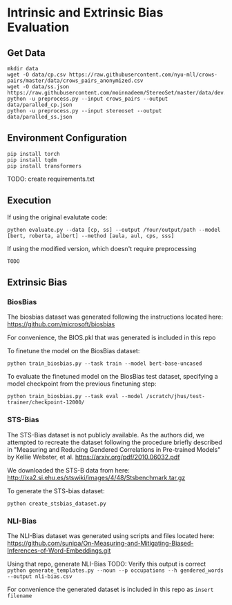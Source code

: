 # Intrinsic and Extrinsic Bias Evaluation

## Get Data
```
mkdir data
wget -O data/cp.csv https://raw.githubusercontent.com/nyu-mll/crows-pairs/master/data/crows_pairs_anonymized.csv
wget -O data/ss.json https://raw.githubusercontent.com/moinnadeem/StereoSet/master/data/dev.json
python -u preprocess.py --input crows_pairs --output data/paralled_cp.json
python -u preprocess.py --input stereoset --output data/paralled_ss.json
```

## Environment Configuration
```
pip install torch
pip install tqdm
pip install transformers
```

TODO: create requirements.txt

## Execution

If using the original evalutate code:

`python evaluate.py --data [cp, ss] --output /Your/output/path --model [bert, roberta, albert] --method [aula, aul, cps, sss]`

If using the modified version, which doesn't require preprocessing

`TODO`

## Extrinsic Bias

### BiosBias
The biosbias dataset was generated following the instructions located here:
https://github.com/microsoft/biosbias

For convenience, the BIOS.pkl that was generated is included in this repo

To finetune the model on the BiosBias dataset:

`python train_biosbias.py --task train --model bert-base-uncased`

To evaluate the finetuned model on the BiosBias test dataset, specifying a model checkpoint from the previous finetuning step:

`python train_biosbias.py --task eval --model /scratch/jhus/test-trainer/checkpoint-12000/`

### STS-Bias
The STS-Bias dataset is not publicly available. As the authors did, we attempted to recreate the dataset following the procedure briefly described in 
"Measuring and Reducing Gendered Correlations in Pre-trained Models" by Kellie Webster, et al. https://arxiv.org/pdf/2010.06032.pdf

We downloaded the STS-B data from here: http://ixa2.si.ehu.es/stswiki/images/4/48/Stsbenchmark.tar.gz

To generate the STS-bias dataset:

`python create_stsbias_dataset.py`

### NLI-Bias
The NLI-Bias dataset was generated using scripts and files located here:
https://github.com/sunipa/On-Measuring-and-Mitigating-Biased-Inferences-of-Word-Embeddings.git

Using that repo, generate NLI-Bias
TODO: Verify this output is correct
`python generate_templates.py --noun --p occupations --h gendered_words --output nli-bias.csv`

For convenience the generated dataset is included in this repo as `insert filename`